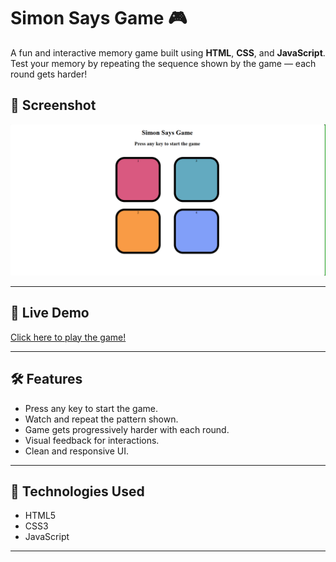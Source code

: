 # Simon Says Game 🎮

A fun and interactive memory game built using **HTML**, **CSS**, and **JavaScript**.  
Test your memory by repeating the sequence shown by the game — each round gets harder!

## 📸 Screenshot
![Simon Says Game](Screenshot.png)

---

## 🔗 Live Demo
[Click here to play the game!](https://chirag6722.github.io/Simon-says-game/)

---

## 🛠️ Features
- Press any key to start the game.
- Watch and repeat the pattern shown.
- Game gets progressively harder with each round.
- Visual feedback for interactions.
- Clean and responsive UI.

---

## 📁 Technologies Used
- HTML5
- CSS3
- JavaScript 

---



